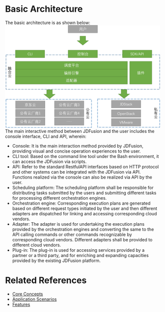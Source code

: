 # Basic Architecture
The basic architecture is as shown below:
![创建实例](../../../../image/JDFusion/JDFusion-jcjg-1.png)
   The main interactive method between JDFusion and the user includes the console interface, CLI and API, wherein:
 - Console: It is the main interaction method provided by JDFusion, providing visual and concise operation experiences to the user.
 - CLI tool: Based on the command line tool under the Bash environment, it can access the JDFusion via scripts.
 - API: Refer to the standard RestfulAPI interfaces based on HTTP protocol and other systems can be integrated with the JDFusion via API. Functions realized via the console can also be realized via API by the user.
 - Scheduling platform: The scheduling platform shall be responsible for distributing tasks submitted by the users and submitting different tasks for processing different orchestration engines.
 - Orchestration engine: Corresponding execution plans are generated based on different request types initiated by the user and then different adapters are dispatched for linking and accessing corresponding cloud vendors.
 - Adapter: The adapter is used for undertaking the execution plans provided by the orchestration engines and converting the same to the API calling commands or other commands recognizable by corresponding cloud vendors. Different adapters shall be provided to different cloud vendors.
 - Plug-in: The plug-in is used for accessing services provided by a partner or a third party, and for enriching and expanding capacities provided by the existing JDFusion platform. 

# Related References
- [Core Concepts](Core-Concepts.md)
- [Application Scenarios](Application-Scenarios.md)
- [Features](Features.md)

